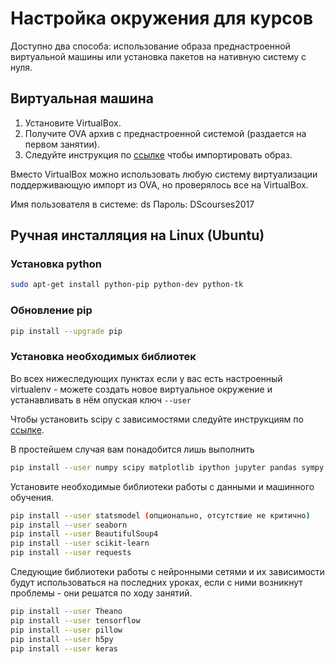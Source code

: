 # Настройка окружения для курсов

Доступно два способа: использование образа преднастроенной виртуальной машины 
или установка пакетов на нативную систему с нуля.

## Виртуальная машина

1. Установите VirtualBox.
2. Получите OVA архив с преднастроенной системой (раздается на первом занятии).
3. Следуйте инструкция по [ссылке](http://askubuntu.com/questions/588426/how-to-export-and-import-virtualbox-vm-images) чтобы импортировать образ.

Вместо VirtualBox можно использовать любую систему виртуализации поддерживающую 
импорт из OVA, но проверялось все на VirtualBox.

Имя пользователя в системе: ds
Пароль: DScourses2017

## Ручная инсталляция на Linux (Ubuntu)

### Установка python

```bash
sudo apt-get install python-pip python-dev python-tk
```

### Обновление pip

```bash
pip install --upgrade pip
```

### Установка необходимых библиотек

Во всех нижеследующих пунктах если у вас есть настроенный virtualenv - можете 
создать новое виртуальное окружение и устанавливать в нём опуская ключ `--user`

Чтобы установить scipy с зависимостями следуйте инструкциям по [ссылке](https://www.scipy.org/install.html).

В простейшем случая вам понадобится лишь выполнить
```bash
pip install --user numpy scipy matplotlib ipython jupyter pandas sympy nose
```

Установите необходимые библиотеки работы с данными и машинного обучения.
```bash
pip install --user statsmodel (опционально, отсутствие не критично)
pip install --user seaborn
pip install --user BeautifulSoup4
pip install --user scikit-learn 
pip install --user requests
```

Следующие библиотеки работы с нейронными сетями и их зависимости будут 
использоваться на последних уроках, если с ними возникнут проблемы - они 
решатся по ходу занятий.

```bash
pip install --user Theano
pip install --user tensorflow
pip install --user pillow
pip install --user h5py
pip install --user keras
```